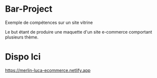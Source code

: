# Bar-Project
Exemple de compétences sur un site vitrine

Le but étant de produire une maquette d'un site e-commerce comportant plusieurs thème.

# Dispo Ici
https://merlin-luca-ecommerce.netlify.app
